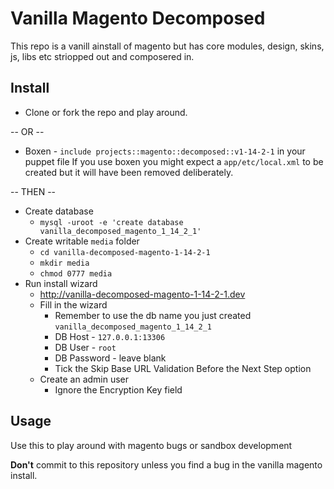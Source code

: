 # Vanilla Magento Decomposed

This repo is a vanill ainstall of magento but has core modules, design, skins, js, libs etc striopped out and composered in.

## Install

* Clone or fork the repo and play around.

-- OR --

* Boxen - `include projects::magento::decomposed::v1-14-2-1` in your puppet file
If you use boxen you might expect a `app/etc/local.xml` to be created but it will have been removed deliberately.

-- THEN --

* Create database
  * `mysql -uroot -e 'create database vanilla_decomposed_magento_1_14_2_1'`
* Create writable `media` folder
  * `cd vanilla-decomposed-magento-1-14-2-1`
  * `mkdir media`
  * `chmod 0777 media`
* Run install wizard
  * http://vanilla-decomposed-magento-1-14-2-1.dev
  * Fill in the wizard
    * Remember to use the db name you just created `vanilla_decomposed_magento_1_14_2_1`
    * DB Host - `127.0.0.1:13306`
    * DB User - `root`
    * DB Password - leave blank
    * Tick the Skip Base URL Validation Before the Next Step option
  * Create an admin user
    * Ignore the Encryption Key field


## Usage

Use this to play around with magento bugs or sandbox development 

**Don't** commit to this repository unless you find a bug in the vanilla magento install.
